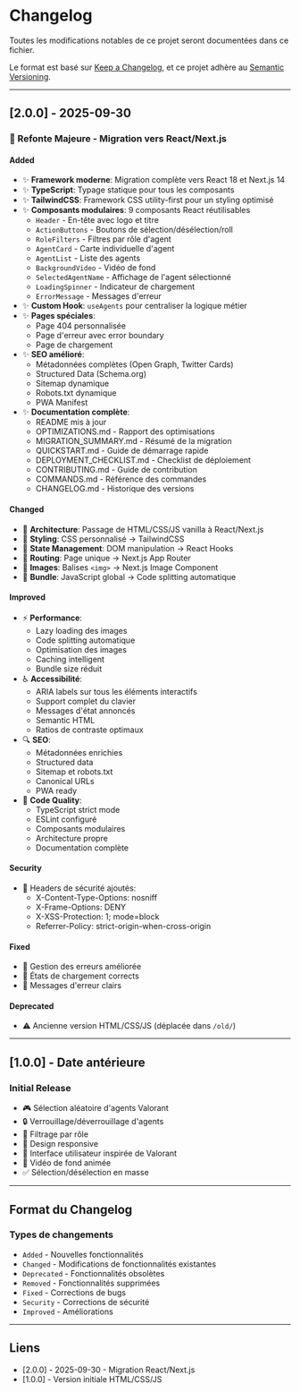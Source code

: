 # Changelog

Toutes les modifications notables de ce projet seront documentées dans ce fichier.

Le format est basé sur [Keep a Changelog](https://keepachangelog.com/en/1.0.0/),
et ce projet adhère au [Semantic Versioning](https://semver.org/spec/v2.0.0.html).

---

## [2.0.0] - 2025-09-30

### 🎉 Refonte Majeure - Migration vers React/Next.js

#### Added
- ✨ **Framework moderne**: Migration complète vers React 18 et Next.js 14
- ✨ **TypeScript**: Typage statique pour tous les composants
- ✨ **TailwindCSS**: Framework CSS utility-first pour un styling optimisé
- ✨ **Composants modulaires**: 9 composants React réutilisables
  - `Header` - En-tête avec logo et titre
  - `ActionButtons` - Boutons de sélection/désélection/roll
  - `RoleFilters` - Filtres par rôle d'agent
  - `AgentCard` - Carte individuelle d'agent
  - `AgentList` - Liste des agents
  - `BackgroundVideo` - Vidéo de fond
  - `SelectedAgentName` - Affichage de l'agent sélectionné
  - `LoadingSpinner` - Indicateur de chargement
  - `ErrorMessage` - Messages d'erreur
- ✨ **Custom Hook**: `useAgents` pour centraliser la logique métier
- ✨ **Pages spéciales**:
  - Page 404 personnalisée
  - Page d'erreur avec error boundary
  - Page de chargement
- ✨ **SEO amélioré**:
  - Métadonnées complètes (Open Graph, Twitter Cards)
  - Structured Data (Schema.org)
  - Sitemap dynamique
  - Robots.txt dynamique
  - PWA Manifest
- ✨ **Documentation complète**:
  - README mis à jour
  - OPTIMIZATIONS.md - Rapport des optimisations
  - MIGRATION_SUMMARY.md - Résumé de la migration
  - QUICKSTART.md - Guide de démarrage rapide
  - DEPLOYMENT_CHECKLIST.md - Checklist de déploiement
  - CONTRIBUTING.md - Guide de contribution
  - COMMANDS.md - Référence des commandes
  - CHANGELOG.md - Historique des versions

#### Changed
- 🔄 **Architecture**: Passage de HTML/CSS/JS vanilla à React/Next.js
- 🔄 **Styling**: CSS personnalisé → TailwindCSS
- 🔄 **State Management**: DOM manipulation → React Hooks
- 🔄 **Routing**: Page unique → Next.js App Router
- 🔄 **Images**: Balises `<img>` → Next.js Image Component
- 🔄 **Bundle**: JavaScript global → Code splitting automatique

#### Improved
- ⚡ **Performance**:
  - Lazy loading des images
  - Code splitting automatique
  - Optimisation des images
  - Caching intelligent
  - Bundle size réduit
- ♿ **Accessibilité**:
  - ARIA labels sur tous les éléments interactifs
  - Support complet du clavier
  - Messages d'état annoncés
  - Semantic HTML
  - Ratios de contraste optimaux
- 🔍 **SEO**:
  - Métadonnées enrichies
  - Structured data
  - Sitemap et robots.txt
  - Canonical URLs
  - PWA ready
- 💎 **Code Quality**:
  - TypeScript strict mode
  - ESLint configuré
  - Composants modulaires
  - Architecture propre
  - Documentation complète

#### Security
- 🔐 Headers de sécurité ajoutés:
  - X-Content-Type-Options: nosniff
  - X-Frame-Options: DENY
  - X-XSS-Protection: 1; mode=block
  - Referrer-Policy: strict-origin-when-cross-origin

#### Fixed
- 🐛 Gestion des erreurs améliorée
- 🐛 États de chargement corrects
- 🐛 Messages d'erreur clairs

#### Deprecated
- ⚠️ Ancienne version HTML/CSS/JS (déplacée dans `/old/`)

---

## [1.0.0] - Date antérieure

### Initial Release
- 🎮 Sélection aléatoire d'agents Valorant
- 🔒 Verrouillage/déverrouillage d'agents
- 🎯 Filtrage par rôle
- 📱 Design responsive
- 🎨 Interface utilisateur inspirée de Valorant
- 🎥 Vidéo de fond animée
- ✅ Sélection/désélection en masse

---

## Format du Changelog

### Types de changements
- `Added` - Nouvelles fonctionnalités
- `Changed` - Modifications de fonctionnalités existantes
- `Deprecated` - Fonctionnalités obsolètes
- `Removed` - Fonctionnalités supprimées
- `Fixed` - Corrections de bugs
- `Security` - Corrections de sécurité
- `Improved` - Améliorations

---

## Liens

- [2.0.0] - 2025-09-30 - Migration React/Next.js
- [1.0.0] - Version initiale HTML/CSS/JS

